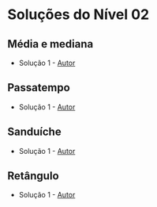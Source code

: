 # Soluções do Nível 02

## Média e mediana
- Solução 1 - [Autor]() <Insira o link para o seu github nos parenteses>

<Se possivel insira uma breve explicacao da solucao>

## Passatempo
- Solução 1 - [Autor]() <Insira o link para o seu github nos parenteses>

<Se possivel insira uma breve explicacao da solucao>

## Sanduíche
- Solução 1 - [Autor]() <Insira o link para o seu github nos parenteses>

<Se possivel insira uma breve explicacao da solucao>

## Retângulo
- Solução 1 - [Autor]() <Insira o link para o seu github nos parenteses>

<Se possivel insira uma breve explicacao da solucao>
